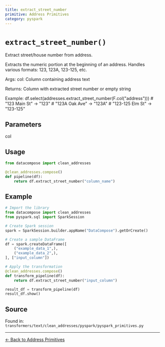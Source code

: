 ```yaml
---
title: extract_street_number
primitive: Address Primitives
category: pyspark
---
```


# `extract_street_number()`

Extract street/house number from address.

Extracts the numeric portion at the beginning of an address.
Handles various formats: 123, 123A, 123-125, etc.

Args:
    col: Column containing address text

Returns:
    Column with extracted street number or empty string

Example:
    df.select(addresses.extract_street_number(F.col("address")))
    # "123 Main St" -> "123"
    # "123A Oak Ave" -> "123A"
    # "123-125 Elm St" -> "123-125"

## Parameters

col

## Usage

```python
from datacompose import clean_addresses

@clean_addresses.compose()
def pipeline(df):
    return df.extract_street_number("column_name")
```

## Example

```python
# Import the library
from datacompose import clean_addresses
from pyspark.sql import SparkSession

# Create Spark session
spark = SparkSession.builder.appName("DataCompose").getOrCreate()

# Create a sample DataFrame
df = spark.createDataFrame([
    ("example_data_1",),
    ("example_data_2",),
], ["input_column"])

# Apply the transformation
@clean_addresses.compose()
def transform_pipeline(df):
    return df.extract_street_number("input_column")

result_df = transform_pipeline(df)
result_df.show()
```

## Source

Found in: `transformers/text/clean_addresses/pyspark/pyspark_primitives.py`

---
[← Back to Address Primitives](/primitives/addresses)
